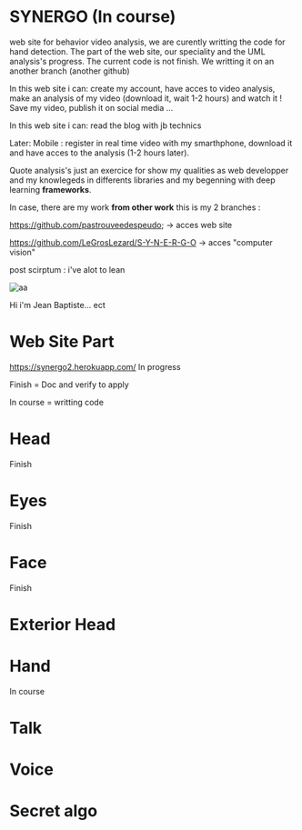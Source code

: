 # SYNERGO (In course)

web site for behavior video analysis, we are curently writting the code for hand detection. The part of the web site, our speciality and the UML analysis's progress. The current code is not finish. We writting it on an another branch (another github)

In this web site i can: create my account, have acces to video analysis, make an analysis of my video (download it, wait 1-2 hours) and watch it ! Save my video, publish it on social media ...

In this web site i can: read the blog with jb technics

Later: Mobile : register in real time video with my smarthphone, download it and have acces to the analysis (1-2 hours later).


Quote analysis's just an exercice for show my qualities as web developper and my knowlegeds in differents libraries and my begenning with deep learning <strong>frameworks</strong>.


In case, there are my work <strong>from other work</strong> this is my 2 branches :

https://github.com/pastrouveedespeudo;  -> acces web site

https://github.com/LeGrosLezard/S-Y-N-E-R-G-O -> acces "computer vision"

post scirptum : i've alot to lean

![aa](https://user-images.githubusercontent.com/54853371/71028191-20fd8b00-210d-11ea-90fd-2ef5c299e2af.png)

Hi i'm Jean Baptiste... ect


<h1>Web Site Part</h1>

https://synergo2.herokuapp.com/ In progress


Finish = Doc and verify to apply

In course = writting code

<h1>Head</h1>

  Finish

<h1>Eyes</h1>
  
  Finish

<h1>Face</h1>

  Finish

<h1>Exterior Head</h1>

<h1>Hand</h1>

  In course

<h1>Talk</h1>

<h1>Voice</h1>

<h1>Secret algo</h1>
